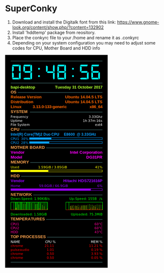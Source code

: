 # SuperConky

1. Download and install the Digitalk font from this link: https://www.gnome-look.org/content/show.php/?content=132902 
2. Install 'hddtemp' package from reository.
3. Place the conkyrc file to your /home and rename it as .conkyrc
4. Depending on your system configuration you may need to adjust some codes for CPU, Mother Board and HDD info


![alt text](https://github.com/RamkrishnaMondal/SuperConky/blob/master/Screenshot%20from%202017-10-31%2021:48:57.png?raw=true)
